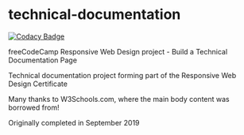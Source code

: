 # technical-documentation

[![Codacy Badge](https://app.codacy.com/project/badge/Grade/df7c43cf31d74307abd35a223fbf07a4)](https://www.codacy.com/gh/tupelobound/technical-documentation/dashboard?utm_source=github.com&amp;utm_medium=referral&amp;utm_content=tupelobound/technical-documentation&amp;utm_campaign=Badge_Grade)

freeCodeCamp Responsive Web Design project - Build a Technical Documentation Page

Technical documentation project forming part of the Responsive Web Design Certificate

Many thanks to W3Schools.com, where the main body content was borrowed from!

Originally completed in September 2019

